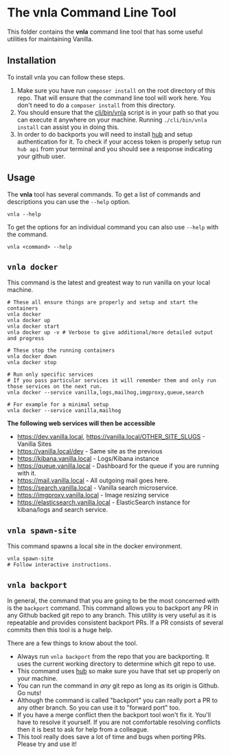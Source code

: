 # The vnla Command Line Tool

This folder contains the **vnla** command line tool that has some useful utilities for maintaining Vanilla.

## Installation

To install vnla you can follow these steps.

1. Make sure you have run `composer install` on the root directory of this repo. That will ensure that the command line tool will work here. You don't need to do a `composer install` from this directory.
2. You should ensure that the [cli/bin/vnla](./bin/vnla) script is in your path so that you can execute it anywhere on your machine. Running `./cli/bin/vnla install` can assist you in doing this.
3. In order to do backports you will need to install [hub](https://hub.github.com/) and setup authentication for it. To check if your access token is properly setup run `hub api` from your terminal and you should see a response indicating your github user.

## Usage

The **vnla** tool has several commands. To get a list of commands and descriptions you can use the `--help` option.

```
vnla --help
```

To get the options for an individual command you can also use `--help` with the command.

```
vnla <command> --help
```

## `vnla docker`

This command is the latest and greatest way to run vanilla on your local machine.

```shell
# These all ensure things are properly and setup and start the containers
vnla docker
vnla docker up
vnla docker start
vnla docker up -v # Verbose to give additional/more detailed output and progress

# These stop the running containers
vnla docker down
vnla docker stop

# Run only specific services
# If you pass particular services it will remember them and only run those services on the next run.
vnla docker --service vanilla,logs,mailhog,imgproxy,queue,search

# For example for a minimal setup
vnla docker --service vanilla,mailhog
```

**The following web services will then be accessible**

-   https://dev.vanilla.local, https://vanilla.local/OTHER_SITE_SLUGS - Vanilla Sites
-   https://vanilla.local/dev - Same site as the previous
-   https://kibana.vanilla.local - Logs/Kibana instance
-   https://queue.vanilla.local - Dashboard for the queue if you are running with it.
-   https://mail.vanilla.local - All outgoing mail goes here.
-   https://search.vanilla.local - Vanilla search microservice.
-   https://imgproxy.vanilla.local - Image resizing service
-   https://elasticsearch.vanilla.local - ElasticSearch instance for kibana/logs and search service.

## `vnla spawn-site`

This command spawns a local site in the docker environment.

```shell
vnla spawn-site
# Follow interactive instructions.
```

## `vnla backport`

In general, the command that you are going to be the most concerned with is the `backport` command. This command allows you to backport any PR in any Github backed git repo to any branch. This utility is very useful as it is repeatable and provides consistent backport PRs. If a PR consists of several commits then this tool is a huge help.

There are a few things to know about the tool.

-   Always run `vnla backport` from the repo that you are backporting. It uses the current working directory to determine which git repo to use.
-   This command uses [hub](https://hub.github.com/) so make sure you have that set up properly on your machine.
-   You can run the command in _any_ git repo as long as its origin is Github. Go nuts!
-   Although the command is called "backport" you can really port a PR to any other branch. So you can use it to "forward port" too.
-   If you have a merge conflict then the backport tool won't fix it. You'll have to resolve it yourself. If you are not comfortable resolving conflicts then it is best to ask for help from a colleague.
-   This tool really does save a lot of time and bugs when porting PRs. Please try and use it!
